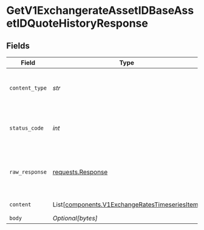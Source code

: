 # GetV1ExchangerateAssetIDBaseAssetIDQuoteHistoryResponse


## Fields

| Field                                                                                                      | Type                                                                                                       | Required                                                                                                   | Description                                                                                                |
| ---------------------------------------------------------------------------------------------------------- | ---------------------------------------------------------------------------------------------------------- | ---------------------------------------------------------------------------------------------------------- | ---------------------------------------------------------------------------------------------------------- |
| `content_type`                                                                                             | *str*                                                                                                      | :heavy_check_mark:                                                                                         | HTTP response content type for this operation                                                              |
| `status_code`                                                                                              | *int*                                                                                                      | :heavy_check_mark:                                                                                         | HTTP response status code for this operation                                                               |
| `raw_response`                                                                                             | [requests.Response](https://requests.readthedocs.io/en/latest/api/#requests.Response)                      | :heavy_check_mark:                                                                                         | Raw HTTP response; suitable for custom response parsing                                                    |
| `content`                                          | List[[components.V1ExchangeRatesTimeseriesItem](../../models/components/v1exchangeratestimeseriesitem.md)] | :heavy_minus_sign:                                                                                         | successful operation                                                                                       |
| `body`                                                                                                     | *Optional[bytes]*                                                                                          | :heavy_minus_sign:                                                                                         | N/A                                                                                                        |